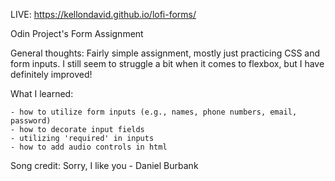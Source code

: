 LIVE: https://kellondavid.github.io/lofi-forms/

Odin Project's Form Assignment

General thoughts: Fairly simple assignment, mostly just practicing CSS and form inputs. I still seem to struggle a bit when it comes to flexbox, but I have definitely improved!

What I learned:

    - how to utilize form inputs (e.g., names, phone numbers, email, password)
    - how to decorate input fields
    - utilizing 'required' in inputs
    - how to add audio controls in html

Song credit: Sorry, I like you - Daniel Burbank
